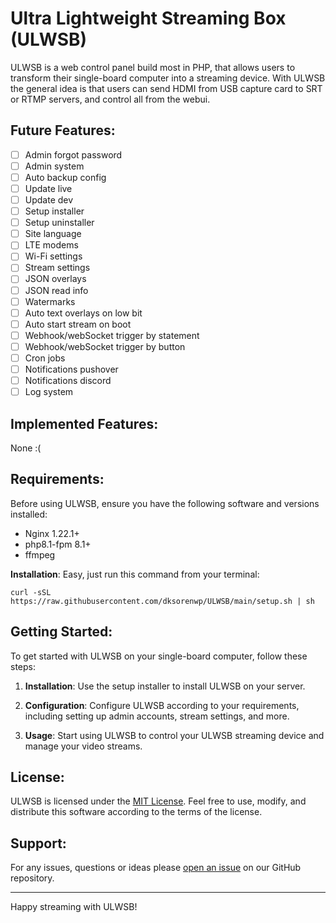 # Ultra Lightweight Streaming Box (ULWSB)

ULWSB is a web control panel build most in PHP, that allows users to transform their single-board computer into a streaming device. With ULWSB the general idea is that users can send HDMI from USB capture card to SRT or RTMP servers, and control all from the webui.



## Future Features:

- [ ] Admin forgot password
- [ ] Admin system
- [ ] Auto backup config
- [ ] Update live
- [ ] Update dev
- [ ] Setup installer
- [ ] Setup uninstaller
- [ ] Site language
- [ ] LTE modems
- [ ] Wi-Fi settings
- [ ] Stream settings
- [ ] JSON overlays
- [ ] JSON read info
- [ ] Watermarks
- [ ] Auto text overlays on low bit
- [ ] Auto start stream on boot
- [ ] Webhook/webSocket trigger by statement
- [ ] Webhook/webSocket trigger by button
- [ ] Cron jobs
- [ ] Notifications pushover
- [ ] Notifications discord
- [ ] Log system

## Implemented Features:

None :(


## Requirements:

Before using ULWSB, ensure you have the following software and versions installed:

- Nginx 1.22.1+
- php8.1-fpm 8.1+
- ffmpeg




**Installation**: Easy, just run this command from your terminal:

```shell
curl -sSL https://raw.githubusercontent.com/dksorenwp/ULWSB/main/setup.sh | sh
```




## Getting Started:

To get started with ULWSB on your single-board computer, follow these steps:

1. **Installation**: Use the setup installer to install ULWSB on your server.

2. **Configuration**: Configure ULWSB according to your requirements, including setting up admin accounts, stream settings, and more.

3. **Usage**: Start using ULWSB to control your ULWSB streaming device and manage your video streams.


## License:

ULWSB is licensed under the [MIT License](LICENSE). Feel free to use, modify, and distribute this software according to the terms of the license.

## Support:

For any issues, questions or ideas please [open an issue](https://github.com/dksorenwp/ulwsb/issues) on our GitHub repository.

---

Happy streaming with ULWSB!
